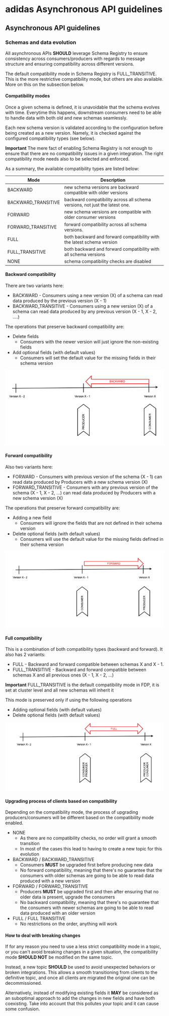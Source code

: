 # adidas Asynchronous API guidelines

## Asynchronous API guidelines

### Schemas and data evolution

All asynchronous APIs **SHOULD** leverage Schema Registry to ensure consistency across consumers/producers with regards to message structure and ensuring compatibility across different versions. 

The default compatibility mode in Schema Registry is FULL_TRANSITIVE. This is the more restrictive compatibility mode, but others are also available. More on this on the subsection below.

 #### Compatibility modes

Once a given schema is defined, it is unavoidable that the schema evolves with time. Everytime this happens, downstream consumers need to be able to handle data with both old and new schemas seamlessly.

Each new schema version is validated according to the configuration before being created as a new version. Namely, it is checked against the configured compatibility types (see below).

**Important** The mere fact of enabling Schema Registry is not enough to ensure that there are no compatibility issues in a given integration. The right compatibility mode needs also to be selected and enforced.

As a summary, the available compatibility types are listed below:

| Mode | Description |
|------|-------------|
|BACKWARD|new schema versions are backward compatible with older versions|
|BACKWARD_TRANSITIVE|backward compatibility across all schema versions, not just the latest one.|
|FORWARD|new schema versions are compatible with older consumer versions|
|FORWARD_TRANSITIVE|forward compatibility across all schema versions.|
|FULL|both backward and forward compatibility with the latest schema version|
|FULL_TRANSITIVE|both backward and forward compatibility with all schema versions|
|NONE|schema compatibility checks are disabled|

#### Backward compatibility

There are two variants here:

- BACKWARD - Consumers using a new version (X) of a schema can read data produced by the previous version (X - 1)
- BACKWARD_TRANSITIVE - Consumers using a new version (X) of a schema can read data produced by any previous version (X - 1, X - 2, ....)

The operations that preserve backward compatibility are:

- Delete fields
    - Consumers with the newer version will just ignore the non-existing fields
- Add optional fields (with default values)
    - Consumers will set the default value for the missing fields in their schema version

![Backward compatibility](../../assets/sr_backward_compatibility.png)

#### Forward compatibility

Also two variants here:

- FORWARD - Consumers with previous version of the schema (X - 1) can read data produced by Producers with a new schema version (X)
- FORWARD_TRANSITIVE - Consumers with any previous version of the schema (X - 1, X - 2, ...) can read data produced by Producers with a new schema version (X)

The operations that preserve forward compatibility are:

- Adding a new field
    - Consumers will ignore the fields that are not defined in their schema version
- Delete optional fields (with default values)
    - Consumers will use the default value for the missing fields defined in their schema version

![Forward compatibility](../../assets/sr_forward_compat.png)
 
#### Full compatibility
 
This is a combination of both compatibility types (backward and forward). It also has 2 variants:

- FULL - Backward and forward compatible between schemas X and X - 1.
- FULL_TRANSITIVE - Backward and forward compatible between schemas X and all previous ones (X - 1, X - 2, ...)


**Important** FULL_TRANSITIVE is the default compatibility mode in FDP, it is set at cluster level and all new schemas will inherit it

This mode is preserved only if using the following operations

- Adding optional fields (with default values)
- Delete optional fields (with default values)

![Full compatibility](../../assets/sr_full_compat.png)

#### Upgrading process of clients based on compatibility 

Depending on the compatibility mode, the process of upgrading producers/consumers will be different based on the compatibility mode enabled.

- NONE
    - As there are no compatibility checks, no order will grant a smooth transition
    - In most of the cases this lead to having to create a new topic for this evolution
- BACKWARD / BACKWARD_TRANSITIVE
    - Consumers **MUST** be upgraded first before producing new data
    - No forward compatibility, meaning that there's no guarantee that the consumers with older schemas are going to be able to read data produced with a new version
- FORWARD / FORWARD_TRANSITIVE
    - Producers **MUST** be upgraded first and then after ensuring that no older data is present, upgrade the consumers
    - No backward compatibility, meaning that there's no guarantee that the consumers with newer schemas are going to be able to read data produced with an older version
-  FULL / FULL TRANSITIVE
    - No restrictions on the order, anything will work

 #### How to deal with breaking changes

If for any reason you need to use a less strict compatibility mode in a topic, or you can't avoid breaking changes in a given situation, the compatibility mode **SHOULD NOT** be modified on the same topic. 

Instead, a new topic **SHOULD** be used to avoid unexpected behaviors or broken integrations. This allows a smooth transitioning from clients to the definitive topic, and once all clients are migrated the original one can be decommissioned.

Alternatively, instead of modifying existing fields it **MAY** be considered as an suboptimal approach to add the changes in new fields and have both coexisting. Take into account that this pollutes your topic and it can cause some confusion. 
